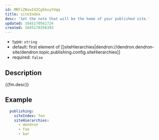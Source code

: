 ```yaml
---
id: MRFiZNswI42Cg5kxytUqq
title: siteIndex
desc: 'Set the note that will be the home of your published site.'
updated: 1645170561724
created: 1645170356393
---
```


- type: `string`
- default: first element of [[siteHierarchies|dendron://dendron.dendron-site/dendron.topic.publishing.config.siteHierarchies]]
- required: `false`

## Description
{{fm.desc}}

## Example

```yml
  publishing:
    siteIndex: foo
    siteHierarchies:
      - dendron
      - foo
      - bar
```
